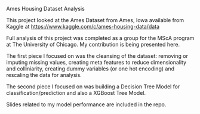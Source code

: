Ames Housing Dataset Analysis

This project looked at the Ames Dataset from Ames, Iowa available from Kaggle at https://www.kaggle.com/c/ames-housing-data/data 

Full analysis of this project was completed as a group for the MScA program at The University of Chicago.  My contribution is being presented here.  

The first piece I focused on was the cleansing of the dataset: removing or imputing missing values, creating meta features to reduce dimensionality and colliniarity, creating dummy variables (or one hot encoding) and rescaling the data for analysis.

The second piece I focused on was building a Decision Tree Model for classification/prediction and also a XGBoost Tree Model.

Slides related to my model performance are included in the repo.

